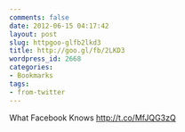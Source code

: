```yaml
---
comments: false
date: 2012-06-15 04:17:42
layout: post
slug: httpgoo-glfb2lkd3
title: http://goo.gl/fb/2LKD3
wordpress_id: 2668
categories:
- Bookmarks
tags:
- from-twitter
---
```


What Facebook Knows http://t.co/MfJQG3zQ
